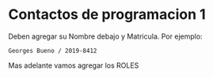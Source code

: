 
<h1>Contactos de programacion 1</h1>

Deben agregar su Nombre debajo y Matricula. Por ejemplo:

    Georges Bueno / 2019-8412
    
    
    
Mas adelante vamos agregar los ROLES
